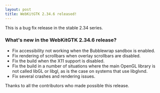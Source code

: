 ```yaml
---
layout: post
title: WebKitGTK 2.34.6 released!
---
```


This is a bug fix release in the stable 2.34 series.

### What's new in the WebKitGTK 2.34.6 release?

 - Fix accessibility not working when the Bubblewrap sandbox is enabled.
 - Fix rendering of scrollbars when overlay scrollbars are disabled.
 - Fix the build when the X11 support is disabled.
 - Fix the build in a number of situations where the main OpenGL library is
   not called libGL or libgl, as is the case on systems that use libglvnd.
 - Fix several crashes and rendering issues.

Thanks to all the contributors who made possible this release.